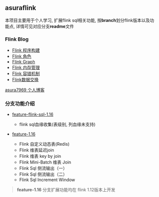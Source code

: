## asuraflink

本项目主要用于个人学习, 扩展flink sql相关功能, 按**branch**划分flink版本以及功能点, 详情可见对应分支**readme**文件

### Flink Blog

* [Flink 程序构建](https://github.com/Asura7969/asuraflink/blob/feature-1.16/doc/Code.md)
* [Flink 角色](https://github.com/Asura7969/asuraflink/blob/feature-1.16/doc/%E5%88%86%E5%B8%83%E5%BC%8F%E6%89%A7%E8%A1%8C.md)
* [Flink Graph](https://github.com/Asura7969/asuraflink/blob/feature-1.16/doc/Flink_Graph.md)
* [Flink 内存管理](https://github.com/Asura7969/asuraflink/blob/feature-1.16/doc/%E5%86%85%E5%AD%98%E7%AE%A1%E7%90%86.md)
* [Flink 容错机制](https://github.com/Asura7969/asuraflink/blob/feature-1.16/doc/Flink%E5%AE%B9%E9%94%99%E6%9C%BA%E5%88%B6.md)
* [Flink数据交换](https://github.com/Asura7969/asuraflink/blob/feature-1.16/doc/Flink%E4%B8%ADtask%E4%B9%8B%E9%97%B4%E7%9A%84%E6%95%B0%E6%8D%AE%E4%BA%A4%E6%8D%A2%E6%9C%BA%E5%88%B6.md)


[asura7969 个人博客](https://asura7969.github.io/)


### 分支功能介绍
* [feature-flink-sql-1.16](https://github.com/Asura7969/asuraflink/blob/feature-flink-sql-1.16/doc/detail.md)
  * flink sql血缘收集(表级别, 列血缘未支持)

* [feature-1.16](https://github.com/Asura7969/asuraflink/tree/feature-1.16)
  * Flink 自定义动态表(Redis)
  * Flink 维表延迟join
  * Flink 维表 key by join
  * Flink Mini-Batch 维表 Join
  * Flink Sql 侧流输出（一）
  * Flink Sql 侧流输出（二）
  * Flink Sql Increment Window
> **feature-1.16** 分支扩展功能均在 flink 1.12版本上开发
